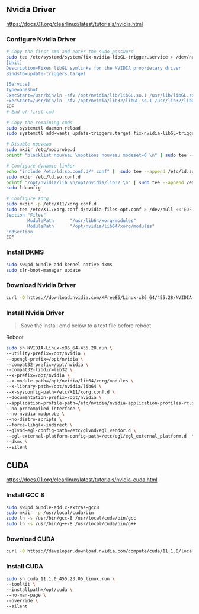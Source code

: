 ## Nvidia Driver
https://docs.01.org/clearlinux/latest/tutorials/nvidia.html

### Configure Nvidia Driver
```sh
# Copy the first cmd and enter the sudo password
sudo tee /etc/systemd/system/fix-nvidia-libGL-trigger.service > /dev/null <<'EOF'
[Unit]
Description=Fixes libGL symlinks for the NVIDIA proprietary driver
BindsTo=update-triggers.target

[Service]
Type=oneshot
ExecStart=/usr/bin/ln -sfv /opt/nvidia/lib/libGL.so.1 /usr/lib/libGL.so.1
ExecStart=/usr/bin/ln -sfv /opt/nvidia/lib32/libGL.so.1 /usr/lib32/libGL.so.1
EOF
# End of first cmd

# Copy the remaining cmds
sudo systemctl daemon-reload
sudo systemctl add-wants update-triggers.target fix-nvidia-libGL-trigger.service

# Disable nouveau
sudo mkdir /etc/modprobe.d
printf "blacklist nouveau \noptions nouveau modeset=0 \n" | sudo tee --append /etc/modprobe.d/disable-nouveau.conf

# Configure dynamic linker
echo "include /etc/ld.so.conf.d/*.conf" |  sudo tee --append /etc/ld.so.conf
sudo mkdir /etc/ld.so.conf.d
printf "/opt/nvidia/lib \n/opt/nvidia/lib32 \n" | sudo tee --append /etc/ld.so.conf.d/nvidia.conf
sudo ldconfig

# Configure Xorg
sudo mkdir -p /etc/X11/xorg.conf.d
sudo tee /etc/X11/xorg.conf.d/nvidia-files-opt.conf > /dev/null <<'EOF'
Section "Files"
        ModulePath      "/usr/lib64/xorg/modules"
        ModulePath      "/opt/nvidia/lib64/xorg/modules"
EndSection
EOF
```

### Install DKMS
```sh
sudo swupd bundle-add kernel-native-dkms
sudo clr-boot-manager update
```

### Download Nvidia Driver
```sh
curl -O https://download.nvidia.com/XFree86/Linux-x86_64/455.28/NVIDIA-Linux-x86_64-455.28.run
```

### Install Nvidia Driver
> Save the install cmd below to a text file before reboot

Reboot
```sh
sudo sh NVIDIA-Linux-x86_64-455.28.run \
--utility-prefix=/opt/nvidia \
--opengl-prefix=/opt/nvidia \
--compat32-prefix=/opt/nvidia \
--compat32-libdir=lib32 \
--x-prefix=/opt/nvidia \
--x-module-path=/opt/nvidia/lib64/xorg/modules \
--x-library-path=/opt/nvidia/lib64 \
--x-sysconfig-path=/etc/X11/xorg.conf.d \
--documentation-prefix=/opt/nvidia \
--application-profile-path=/etc/nvidia/nvidia-application-profiles-rc.d \
--no-precompiled-interface \
--no-nvidia-modprobe \
--no-distro-scripts \
--force-libglx-indirect \
--glvnd-egl-config-path=/etc/glvnd/egl_vendor.d \
--egl-external-platform-config-path=/etc/egl/egl_external_platform.d  \
--dkms \
--silent
```

## CUDA
https://docs.01.org/clearlinux/latest/tutorials/nvidia-cuda.html

### Install GCC 8
```sh
sudo swupd bundle-add c-extras-gcc8
sudo mkdir -p /usr/local/cuda/bin
sudo ln -s /usr/bin/gcc-8 /usr/local/cuda/bin/gcc
sudo ln -s /usr/bin/g++-8 /usr/local/cuda/bin/g++
```

### Download CUDA
```sh
curl -O https://developer.download.nvidia.com/compute/cuda/11.1.0/local_installers/cuda_11.1.0_455.23.05_linux.run
```

### Install CUDA
```sh
sudo sh cuda_11.1.0_455.23.05_linux.run \
--toolkit \
--installpath=/opt/cuda \
--no-man-page \
--override \
--silent
```

